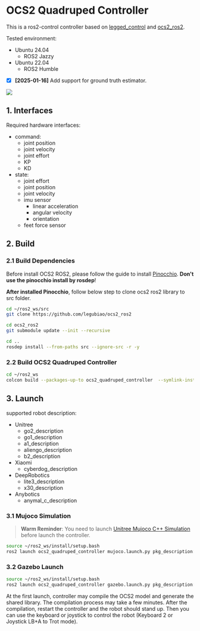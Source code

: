 # OCS2 Quadruped Controller

This is a ros2-control controller based on [legged_control](https://github.com/qiayuanl/legged_control)
and [ocs2_ros2](https://github.com/legubiao/ocs2_ros2).

Tested environment:

* Ubuntu 24.04
    * ROS2 Jazzy
* Ubuntu 22.04
    * ROS2 Humble

*[x] **[2025-01-16]** Add support for ground truth estimator.


[![](http://i0.hdslb.com/bfs/archive/e758ce019587032449a153cf897a543443b64bba.jpg)](https://www.bilibili.com/video/BV1UcxieuEmH/)

## 1. Interfaces

Required hardware interfaces:

* command:
    * joint position
    * joint velocity
    * joint effort
    * KP
    * KD
* state:
    * joint effort
    * joint position
    * joint velocity
    * imu sensor
        * linear acceleration
        * angular velocity
        * orientation
    * feet force sensor

## 2. Build

### 2.1 Build Dependencies
Before install OCS2 ROS2, please follow the guide to install [Pinocchio](https://stack-of-tasks.github.io/pinocchio/download.html). **Don't use the pinocchio install by rosdep**!

**After installed Pinocchio**, follow below step to clone ocs2 ros2 library to src folder.

```bash
cd ~/ros2_ws/src
git clone https://github.com/legubiao/ocs2_ros2

cd ocs2_ros2
git submodule update --init --recursive

cd ..
rosdep install --from-paths src --ignore-src -r -y
```

### 2.2 Build OCS2 Quadruped Controller

```bash
cd ~/ros2_ws
colcon build --packages-up-to ocs2_quadruped_controller  --symlink-install
```

## 3. Launch

supported robot description:

* Unitree
    * go2_description
    * go1_description
    * a1_description
    * aliengo_description
    * b2_description
* Xiaomi
    * cyberdog_description
* DeepRobotics
    * lite3_description
    * x30_description
* Anybotics
    * anymal_c_description

### 3.1 Mujoco Simulation
> **Warm Reminder**: You need to launch [Unitree Mujoco C++ Simulation](https://github.com/legubiao/unitree_mujoco) before launch the controller.
```bash
source ~/ros2_ws/install/setup.bash
ros2 launch ocs2_quadruped_controller mujoco.launch.py pkg_description:=go2_description
```

### 3.2 Gazebo Launch
```bash
source ~/ros2_ws/install/setup.bash
ros2 launch ocs2_quadruped_controller gazebo.launch.py pkg_description:=go2_description
```

At the first launch, controller may compile the OCS2 model and generate the shared library. The compilation process may take a few minutes. After the compilation, restart the controller and the robot should stand up. Then you can use the keyboard or joystick to control the robot (Keyboard 2 or Joystick LB+A to Trot mode).